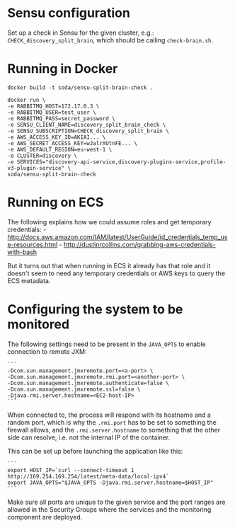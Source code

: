 Sensu configuration
===================

Set up a check in Sensu for the given cluster, e.g.: `CHECK_discovery_split_brain`,
which should be calling `check-brain.sh`.


Running in Docker
=================

`docker build -t soda/sensu-split-brain-check .`


```
docker run \
-e RABBITMQ_HOST=172.17.0.3 \
-e RABBITMQ_USER=test_user \
-e RABBITMQ_PASS=secret_password \
-e SENSU_CLIENT_NAME=discovery_split_brain_check \
-e SENSU_SUBSCRIPTION=CHECK_discovery_split_brain \
-e AWS_ACCESS_KEY_ID=AKIAI... \
-e AWS_SECRET_ACCESS_KEY=wJalrXUtnFE... \
-e AWS_DEFAULT_REGION=eu-west-1 \
-e CLUSTER=discovery \
-e SERVICES="discovery-api-service,discovery-plugins-service,profile-v3-plugin-service" \
soda/sensu-split-brain-check
```

Running on ECS
==============

The following explains how we could assume roles and get temporary credentials:
    - http://docs.aws.amazon.com/IAM/latest/UserGuide/id_credentials_temp_use-resources.html
    - http://dustinrcollins.com/grabbing-aws-credentials-with-bash

But it turns out that when running in ECS it already has that role and it doesn't seem to need
any temporary credentials or AWS keys to query the ECS metadata.


Configuring the system to be monitored
======================================

The following settings need to be present in the `JAVA_OPTS` to enable connection to remote JXM:

    ```
    -Dcom.sun.management.jmxremote.port=<a-port> \
    -Dcom.sun.management.jmxremote.rmi.port=<another-port> \
    -Dcom.sun.management.jmxremote.authenticate=false \
    -Dcom.sun.management.jmxremote.ssl=false \
    -Djava.rmi.server.hostname=<EC2-host-IP>
    ```

When connected to, the process will respond with its hostname and a random port,
which is why the `.rmi.port` has to be set to something the firewall allows,
and the `.rmi.server.hostname` to something that the other side can resolve, i.e.
not the internal IP of the container.

This can be set up before launching the application like this:

    ```
    export HOST_IP=`curl --connect-timeout 1 http://169.254.169.254/latest/meta-data/local-ipv4`
    export JAVA_OPTS="$JAVA_OPTS -Djava.rmi.server.hostname=$HOST_IP"
    ```

Make sure all ports are unique to the given service and the port ranges are allowed in the
Security Groups where the services and the monitoring component are deployed.